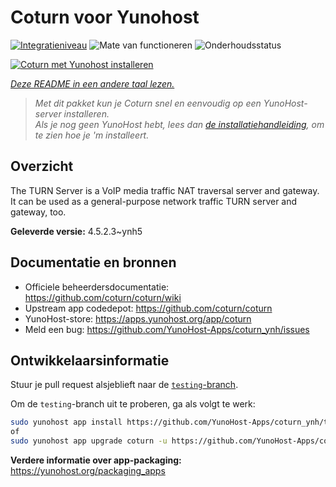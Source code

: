 <!--
NB: Deze README is automatisch gegenereerd door <https://github.com/YunoHost/apps/tree/master/tools/readme_generator>
Hij mag NIET handmatig aangepast worden.
-->

# Coturn voor Yunohost

[![Integratieniveau](https://dash.yunohost.org/integration/coturn.svg)](https://ci-apps.yunohost.org/ci/apps/coturn/) ![Mate van functioneren](https://ci-apps.yunohost.org/ci/badges/coturn.status.svg) ![Onderhoudsstatus](https://ci-apps.yunohost.org/ci/badges/coturn.maintain.svg)

[![Coturn met Yunohost installeren](https://install-app.yunohost.org/install-with-yunohost.svg)](https://install-app.yunohost.org/?app=coturn)

*[Deze README in een andere taal lezen.](./ALL_README.md)*

> *Met dit pakket kun je Coturn snel en eenvoudig op een YunoHost-server installeren.*  
> *Als je nog geen YunoHost hebt, lees dan [de installatiehandleiding](https://yunohost.org/install), om te zien hoe je 'm installeert.*

## Overzicht

The TURN Server is a VoIP media traffic NAT traversal server and gateway. It can be used as a general-purpose network traffic TURN server and gateway, too.

**Geleverde versie:** 4.5.2.3~ynh5
## Documentatie en bronnen

- Officiele beheerdersdocumentatie: <https://github.com/coturn/coturn/wiki>
- Upstream app codedepot: <https://github.com/coturn/coturn>
- YunoHost-store: <https://apps.yunohost.org/app/coturn>
- Meld een bug: <https://github.com/YunoHost-Apps/coturn_ynh/issues>

## Ontwikkelaarsinformatie

Stuur je pull request alsjeblieft naar de [`testing`-branch](https://github.com/YunoHost-Apps/coturn_ynh/tree/testing).

Om de `testing`-branch uit te proberen, ga als volgt te werk:

```bash
sudo yunohost app install https://github.com/YunoHost-Apps/coturn_ynh/tree/testing --debug
of
sudo yunohost app upgrade coturn -u https://github.com/YunoHost-Apps/coturn_ynh/tree/testing --debug
```

**Verdere informatie over app-packaging:** <https://yunohost.org/packaging_apps>
